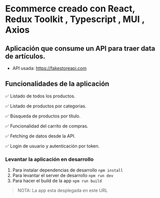 # Ecommerce creado con React, Redux Toolkit , Typescript , MUI , Axios

## Aplicación que consume un API para traer data de artículos.
- API usada: https://fakestoreapi.com


## Funcionalidades de la aplicación

✅ Listado de todos los productos.

✅ Listado de productos por categorias.

✅ Búsqueda de productos por título.

✅ Funcionalidad del carrito de compras.

✅ Fetching de datos desde la API.

✅ Login de usuario y autenticación por token.

### Levantar la aplicación en desarrollo

1. Para instalar dependencias de desarrollo ```npm install```
2. Para levantar el server de desarrollo ```npm run dev```
3. Para hacer el build de la app ```npm run build``` 

> NOTA: La app esta desplegada en este URL